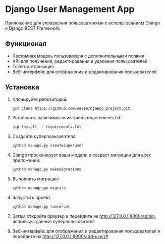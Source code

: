 # Django User Management App

Приложение для управления пользователями с использованием Django и Django REST Framework.

## Функционал

- Кастомная модель пользователя с дополнительными полями
- API для получения, редактирования и удаления пользователей
- Токен-авторизация
- Веб-интерфейс для отображения и редактирования пользователей

## Установка

1. Клонируйте репозиторий:
   ```bash
   git clone https://github.com/oeseo/django_project.git

2. Установить зависимости из файла requirements.txt:
   ```bash
   pip install -r requirements.txt

3. Создайте суперпользователя:
   ```bash
   python manage.py createsuperuser

4. Django просканирует ваши модели и создаст миграции для всех приложений:
   ```bash
   python manage.py makemigrations

5. Выполнить миграции:
   ```bash
   python manage.py migrate

6. Запустить проект:
   ```bash
   python manage.py runserver

7. Затем откройте браузер и перейдите на http://127.0.0.1:8000/admin, используя данные суперпользователя

8. Веб-интерфейс для отображения и редактирования пользователей и перейдите на http://127.0.0.1:8000/add-user/#

